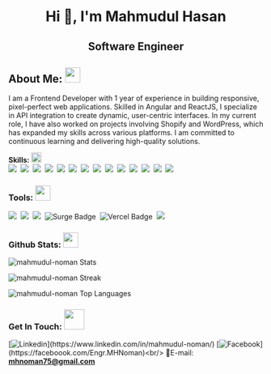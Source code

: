 <h1 align="center">Hi 👋, I'm Mahmudul Hasan</h1>
<h2 align="center">Software Engineer</h2>

## **About Me: <img src="https://media2.giphy.com/media/ZGHpWzdOEkMKtwLqdc/giphy.gif?cid=ecf05e47a0n3gi1bfqntqmob8g9aid1oyj2wr3ds3mg700bl&rid=giphy.gif" width="30">**
I am a Frontend Developer with 1 year of experience in building responsive, pixel-perfect web applications. Skilled in Angular and ReactJS, I specialize in API integration to create dynamic, user-centric interfaces. In my current role, I have also worked on projects involving Shopify and WordPress, which has expanded my skills across various platforms. I am committed to continuous learning and delivering high-quality solutions.


 **Skills:** <img src="https://media.giphy.com/media/BUbMgQBShZOcMPohgn/giphy-downsized-large.gif" width="20"><br/>
<img src="https://img.shields.io/badge/javascript%20-%23F7DF1E.svg?&style=for-the-badge&logo=javascript&logoColor=white" />&nbsp;
<img src="https://img.shields.io/badge/Angular-DD0031?style=for-the-badge&logo=angular&logoColor=white" />&nbsp;
<img src="https://img.shields.io/badge/React-20232A?style=for-the-badge&logo=react&logoColor=61DAFB" />&nbsp;
<img src="https://img.shields.io/badge/html5%20-%23e34f26.svg?&style=for-the-badge&logo=html5&logoColor=white" />&nbsp;
<img src="https://img.shields.io/badge/css3%20-%231572B6.svg?&style=for-the-badge&logo=css3&logoColor=white" />&nbsp;
<img src="https://img.shields.io/badge/Tailwind_CSS-38B2AC?style=for-the-badge&logo=tailwind-css&logoColor=white"/>&nbsp;
<img src="https://img.shields.io/badge/Bootstrap-563D7C?style=for-the-badge&logo=bootstrap&logoColor=white" />&nbsp;
<img src="https://img.shields.io/badge/Firebase-0396de?style=for-the-badge&logo=firebase&logoColor=yellow" />&nbsp;
<img src="https://img.shields.io/badge/Material--UI-0081CB?style=for-the-badge&logo=material-ui&logoColor=white" />&nbsp;
<img src="https://img.shields.io/badge/Node-43853D?style=for-the-badge&logo=node.js&logoColor=white" />&nbsp;
<img src="https://img.shields.io/badge/Express-43853D?style=for-the-badge&logo=express&logoColor=white" />&nbsp;
<img src="https://img.shields.io/badge/MongoDB-4EA94B?style=for-the-badge&logo=mongodb&logoColor=white" />&nbsp;
<img src="https://img.shields.io/badge/Shopify-7AB55C?style=for-the-badge&logo=shopify&logoColor=white" />&nbsp;
<img src="https://img.shields.io/badge/WordPress-21759B?style=for-the-badge&logo=wordpress&logoColor=white" />&nbsp;<br/>

### Tools: <img src="https://media.giphy.com/media/KGhpQ5NMoWKQurlHwI/giphy.gif" width="30">
<img src="https://img.shields.io/badge/Git-e94e31?style=for-the-badge&logo=git&logoColor=white" />&nbsp;
<img src="https://img.shields.io/badge/VS CODE-007ACC?style=for-the-badge&logo=visual%20studio%20code&logoColor=white" />&nbsp;
<img src="https://img.shields.io/badge/Netlify-00C7B7?style=for-the-badge&logo=netlify&logoColor=white" />&nbsp;
<img src="https://img.shields.io/badge/Surge-00A98F?style=for-the-badge&logo=surge&logoColor=white" alt="Surge Badge">&nbsp;
<img src="https://img.shields.io/badge/Vercel-000000?style=for-the-badge&logo=vercel&logoColor=white" alt="Vercel Badge">&nbsp;
<img src="https://img.shields.io/badge/Heroku-430098?style=for-the-badge&logo=heroku&logoColor=white" />&nbsp;<br/>

### Github Stats: <img src="https://media.giphy.com/media/ww9Z3l8wl4szKyRIro/giphy.gif" width="30">
![mahmudul-noman Stats](https://github-readme-stats.vercel.app/api?username=mahmudul-noman&theme=darcula&show_icons=true&hide_border=true&count_private=true)

![mahmudul-noman Streak](https://github-readme-streak-stats.herokuapp.com/?user=mahmudul-noman&theme=darcula&hide_border=true)

![mahmudul-noman Top Languages](https://github-readme-stats.vercel.app/api/top-langs/?username=mahmudul-noman&theme=darcula&show_icons=true&hide_border=true&layout=compact)

### Get In Touch: <img src="https://media.giphy.com/media/YMwAWYzXzK4FXrjCZu/giphy.gif" width="40">
[![Linkedin](https://img.shields.io/badge/LinkedIn-0077B5?style=for-the-badge&logo=linkedin&logoColor=white")](https://www.linkedin.com/in/mahmudul-noman/) 
[![Facebook](https://img.shields.io/badge/Facebook-1877F2?style=for-the-badge&logo=facebook&logoColor=white")](https://faceboook.com/Engr.MHNoman)<br/>
📧E-mail: **mhnoman75@gmail.com**<br/>

